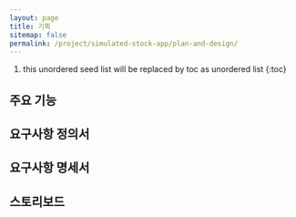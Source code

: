 ```yaml
---
layout: page
title: 기획
sitemap: false
permalink: /project/simulated-stock-app/plan-and-design/
---
```

<head>
   <style>
      .title {
         width: 70px;
         text-align: center;
         font-weight: bold;
      }
      
      table ul {
         padding-inline-start: 20px;
      }
      
      table {
        margin-bottom: 10px;
      }
   </style>
</head>

1. this unordered seed list will be replaced by toc as unordered list
{:toc}

## 주요 기능

## 요구사항 정의서

## 요구사항 명세서

## 스토리보드